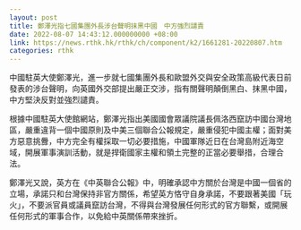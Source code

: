 ```yaml
---
layout: post
title: 鄭澤光指七國集團外長涉台聲明抹黑中國　中方強烈譴責
date: 2022-08-07 14:43:12.000000000 +08:00
link: https://news.rthk.hk/rthk/ch/component/k2/1661281-20220807.htm
categories: rthk
---
```


中國駐英大使鄭澤光，進一步就七國集團外長和歐盟外交與安全政策高級代表日前發表的涉台聲明，向英國外交部提出嚴正交涉，指有關聲明顛倒黑白、抹黑中國，中方堅決反對並強烈譴責。

根據中國駐英大使館網站，鄭澤光指出美國國會眾議院議長佩洛西竄訪中國台灣地區，嚴重違背一個中國原則及中美三個聯合公報規定，嚴重侵犯中國主權；面對美方惡意挑釁，中方完全有權採取一切必要措施，中國軍隊近日在台灣島附近海空域，開展軍事演訓活動，就是捍衛國家主權和領土完整的正當必要舉措，合理合法。

鄭澤光又說，英方在《中英聯合公報》中，明確承認中方關於台灣是中國一個省的立場，承諾只和台灣保持非官方關係，希望英方恪守自身承諾，不要跟著美國「玩火」，不要派官員或議員竄訪台灣，不得與台灣發展任何形式的官方聯繫，或開展任何形式的軍事合作，以免給中英關係帶來挫折。
